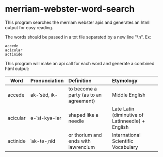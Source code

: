 # merriam-webster-word-search

This program searches the merriam webster apis and generates an html output for easy reading.

The words should be passed in a txt file separated by a new line "\n". Ex:

```
accede  
acicular 
actinide 
```

This program will make an api call for each word and generate a combined html output:

| Word          | Pronunciation | Definition                              | Etymology
| ------------- |:------------- | :-----                                  |:----------------
| accede        | ak-ˈsēd, ik-  | to become a party (as to an agreement)  |Middle English
| acicular      | ə-ˈsi-kyə-lər | shaped like a needle                    |Late Latin (diminutive of Latinneedle) + English 
| actinide      | ˈak-tə-ˌnīd      | or thorium and ends with lawrencium    |International Scientific Vocabulary 